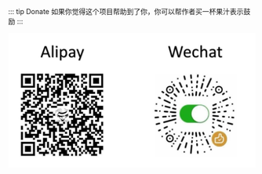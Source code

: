 
::: tip Donate
如果你觉得这个项目帮助到了你，你可以帮作者买一杯果汁表示鼓励
:::

<img src="./img/donate.jpg" width = "600"     align=center />

